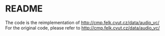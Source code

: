 # README

The code is the reimplementation of http://cmp.felk.cvut.cz/data/audio_vc/
For the original code, please refer to http://cmp.felk.cvut.cz/data/audio_vc/
